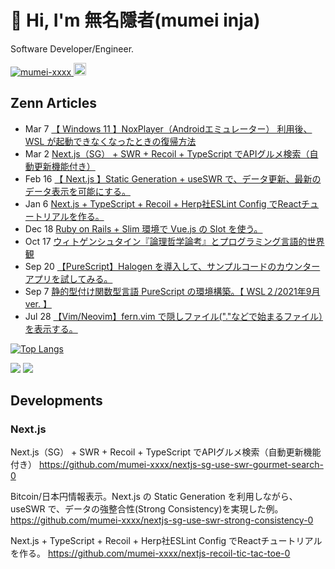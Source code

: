 # 👋 Hi, I'm 無名隱者(mumei inja)

Software Developer/Engineer.

<p align="left"> 
  <a href="https://github.com/mumei-xxxx/mumei-xxxx/">
    <img src="https://komarev.com/ghpvc/?username=mumei-xxxx" alt="mumei-xxxx" />
  </a>
  <a href="http://twitter.com/mumei_yinja">
    <img height="20" src="https://img.shields.io/twitter/follow/mumei_yinja?label=Twitter&logo=twitter&style=flat" />
  </a>
</p>

## Zenn Articles

<!-- profile updater begin: zenn -->
- Mar 7 [【 Windows 11 】NoxPlayer（Androidエミュレーター） 利用後、WSL が起動できなくなったときの復帰方法](https://zenn.dev/purenium/articles/noxplayer-wsl-error-fix)
- Mar 2 [Next.js（SG） + SWR + Recoil + TypeScript でAPIグルメ検索（自動更新機能付き）](https://zenn.dev/purenium/articles/nextjs-sg-use-swr-gourmet-search)
- Feb 16 [【 Next.js 】Static Generation + useSWR で、データ更新、最新のデータ表示を可能にする。](https://zenn.dev/purenium/articles/nextjs-sg-use-swr-strong-consistency)
- Jan 6 [Next.js + TypeScript + Recoil + Herp社ESLint Config でReactチュートリアルを作る。](https://zenn.dev/purenium/articles/nextjs-recoil-tic-tac-toe)
- Dec 18 [Ruby on Rails + Slim 環境で Vue.js の Slot を使う。](https://zenn.dev/purenium/articles/rails-slim-vue-slot)
- Oct 17 [ウィトゲンシュタイン『論理哲学論考』とプログラミング言語的世界観](https://zenn.dev/purenium/articles/logisch-philosophische-abhandlung-weltanschauung)
- Sep 20 [【PureScript】Halogen を導入して、サンプルコードのカウンターアプリを試してみる。](https://zenn.dev/purenium/articles/introducing-purescript-haogen)
- Sep 7 [静的型付け関数型言語 PureScript の環境構築。【 WSL２/2021年9月 ver. 】](https://zenn.dev/purenium/articles/587febd192d7fd)
- Jul 28 [【Vim/Neovim】fern.vim で隠しファイル("."などで始まるファイル）を表示する。](https://zenn.dev/purenium/articles/50facb02e93cbd)
<!-- profile updater end: zenn -->

<!-- Top Languages Card -->
[![Top Langs](https://github-readme-stats.vercel.app/api/top-langs/?username=mumei-xxxx&layout=compact&theme=dracula)](https://github.com/anuraghazra/github-readme-stats)


[![](https://raw.githubusercontent.com/mumei-xxxx/mumei-xxxx/main/profile-summary-card-output/dracula/1-repos-per-language.svg)](https://github.com/vn7n24fzkq/github-profile-summary-cards) [![](https://raw.githubusercontent.com/mumei-xxxx/mumei-xxxx/main/profile-summary-card-output/dracula/2-most-commit-language.svg)](https://github.com/vn7n24fzkq/github-profile-summary-cards)


## Developments
### Next.js

Next.js（SG） + SWR + Recoil + TypeScript でAPIグルメ検索（自動更新機能付き）
https://github.com/mumei-xxxx/nextjs-sg-use-swr-gourmet-search-0

Bitcoin/日本円情報表示。Next.js の Static Generation を利用しながら、 useSWR で、データの強整合性(Strong Consistency)を実現した例。
https://github.com/mumei-xxxx/nextjs-sg-use-swr-strong-consistency-0

Next.js + TypeScript + Recoil + Herp社ESLint Config でReactチュートリアルを作る。
https://github.com/mumei-xxxx/nextjs-recoil-tic-tac-toe-0

<!--
**mumei-xxxx/mumei-xxxx** is a ✨ _special_ ✨ repository because its `README.md` (this file) appears on your GitHub profile.

Here are some ideas to get you started:

- 🔭 I’m currently working on ...
- 🌱 I’m currently learning ...
- 👯 I’m looking to collaborate on ...
- 🤔 I’m looking for help with ...
- 💬 Ask me about ...
- 📫 How to reach me: ...
- 😄 Pronouns: ...
- ⚡ Fun fact: ...

参考ページ

【個人開発】Githubのプロフィールに、Qiita・Zennの記事などを一覧表示させる、Github Actionsのアクション作ったよ！
https://qiita.com/kumackey/items/5bf3dec679f6888d9d4b

GitHubのプロフィールをカッコよくする方法② GitHub Profile Summary Cards編
https://zenn.dev/a_ichi1/articles/64f353e23408b9

-->
